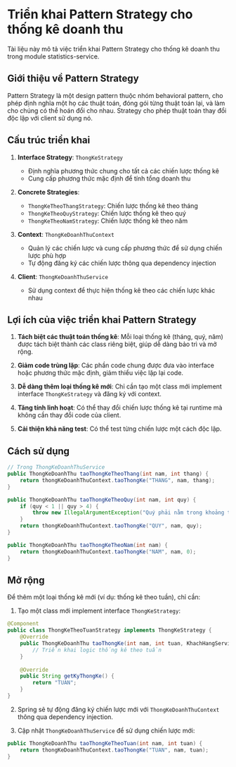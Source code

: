 # Triển khai Pattern Strategy cho thống kê doanh thu

Tài liệu này mô tả việc triển khai Pattern Strategy cho thống kê doanh thu trong module statistics-service.

## Giới thiệu về Pattern Strategy

Pattern Strategy là một design pattern thuộc nhóm behavioral pattern, cho phép định nghĩa một họ các thuật toán, đóng gói từng thuật toán lại, và làm cho chúng có thể hoán đổi cho nhau. Strategy cho phép thuật toán thay đổi độc lập với client sử dụng nó.

## Cấu trúc triển khai

1. **Interface Strategy**: `ThongKeStrategy`
   - Định nghĩa phương thức chung cho tất cả các chiến lược thống kê
   - Cung cấp phương thức mặc định để tính tổng doanh thu

2. **Concrete Strategies**:
   - `ThongKeTheoThangStrategy`: Chiến lược thống kê theo tháng
   - `ThongKeTheoQuyStrategy`: Chiến lược thống kê theo quý
   - `ThongKeTheoNamStrategy`: Chiến lược thống kê theo năm

3. **Context**: `ThongKeDoanhThuContext`
   - Quản lý các chiến lược và cung cấp phương thức để sử dụng chiến lược phù hợp
   - Tự động đăng ký các chiến lược thông qua dependency injection

4. **Client**: `ThongKeDoanhThuService`
   - Sử dụng context để thực hiện thống kê theo các chiến lược khác nhau

## Lợi ích của việc triển khai Pattern Strategy

1. **Tách biệt các thuật toán thống kê**: Mỗi loại thống kê (tháng, quý, năm) được tách biệt thành các class riêng biệt, giúp dễ dàng bảo trì và mở rộng.

2. **Giảm code trùng lặp**: Các phần code chung được đưa vào interface hoặc phương thức mặc định, giảm thiểu việc lặp lại code.

3. **Dễ dàng thêm loại thống kê mới**: Chỉ cần tạo một class mới implement interface `ThongKeStrategy` và đăng ký với context.

4. **Tăng tính linh hoạt**: Có thể thay đổi chiến lược thống kê tại runtime mà không cần thay đổi code của client.

5. **Cải thiện khả năng test**: Có thể test từng chiến lược một cách độc lập.

## Cách sử dụng

```java
// Trong ThongKeDoanhThuService
public ThongKeDoanhThu taoThongKeTheoThang(int nam, int thang) {
    return thongKeDoanhThuContext.taoThongKe("THANG", nam, thang);
}

public ThongKeDoanhThu taoThongKeTheoQuy(int nam, int quy) {
    if (quy < 1 || quy > 4) {
        throw new IllegalArgumentException("Quý phải nằm trong khoảng từ 1 đến 4");
    }
    return thongKeDoanhThuContext.taoThongKe("QUY", nam, quy);
}

public ThongKeDoanhThu taoThongKeTheoNam(int nam) {
    return thongKeDoanhThuContext.taoThongKe("NAM", nam, 0);
}
```

## Mở rộng

Để thêm một loại thống kê mới (ví dụ: thống kê theo tuần), chỉ cần:

1. Tạo một class mới implement interface `ThongKeStrategy`:

```java
@Component
public class ThongKeTheoTuanStrategy implements ThongKeStrategy {
    @Override
    public ThongKeDoanhThu taoThongKe(int nam, int tuan, KhachHangServiceClient khachHangServiceClient, ThongKeDoanhThuRepository repository) {
        // Triển khai logic thống kê theo tuần
    }
    
    @Override
    public String getKyThongKe() {
        return "TUAN";
    }
}
```

2. Spring sẽ tự động đăng ký chiến lược mới với `ThongKeDoanhThuContext` thông qua dependency injection.

3. Cập nhật `ThongKeDoanhThuService` để sử dụng chiến lược mới:

```java
public ThongKeDoanhThu taoThongKeTheoTuan(int nam, int tuan) {
    return thongKeDoanhThuContext.taoThongKe("TUAN", nam, tuan);
}
```
